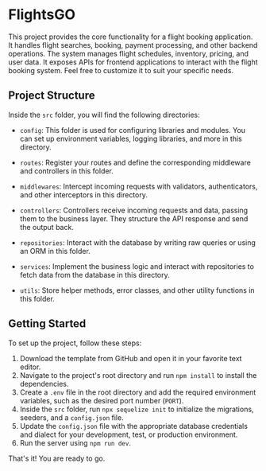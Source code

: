 # FlightsGO

This project provides the core functionality for a flight booking application. It handles flight searches, booking, payment processing, and other backend operations. The system manages flight schedules, inventory, pricing, and user data. It exposes APIs for frontend applications to interact with the flight booking system. Feel free to customize it to suit your specific needs.

## Project Structure

Inside the `src` folder, you will find the following directories:

- `config`: This folder is used for configuring libraries and modules. You can set up environment variables, logging libraries, and more in this directory.

- `routes`: Register your routes and define the corresponding middleware and controllers in this folder.

- `middlewares`: Intercept incoming requests with validators, authenticators, and other interceptors in this directory.

- `controllers`: Controllers receive incoming requests and data, passing them to the business layer. They structure the API response and send the output back.

- `repositories`: Interact with the database by writing raw queries or using an ORM in this folder.

- `services`: Implement the business logic and interact with repositories to fetch data from the database in this directory.

- `utils`: Store helper methods, error classes, and other utility functions in this folder.

## Getting Started

To set up the project, follow these steps:

1. Download the template from GitHub and open it in your favorite text editor.
2. Navigate to the project's root directory and run `npm install` to install the dependencies.
3. Create a `.env` file in the root directory and add the required environment variables, such as the desired port number (`PORT`).
4. Inside the `src` folder, run `npx sequelize init` to initialize the migrations, seeders, and a `config.json` file.
5. Update the `config.json` file with the appropriate database credentials and dialect for your development, test, or production environment.
6. Run the server using `npm run dev`.

That's it! You are ready to go.
